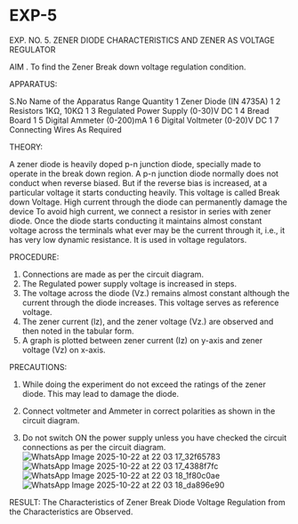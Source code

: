 # EXP-5
EXP. NO. 5. 		ZENER DIODE CHARACTERISTICS AND ZENER AS VOLTAGE REGULATOR

AIM
. To find the Zener Break down voltage regulation condition.

APPARATUS:

S.No	Name of the Apparatus	Range	Quantity
1	Zener Diode (IN 4735A)		1
2	Resistors	1KΩ, 10KΩ	1
3	Regulated Power Supply	(0-30)V DC	1
4	Bread Board		1
5	Digital Ammeter	(0-200)mA	1
6	Digital Voltmeter	(0-20)V DC	1
7	Connecting Wires	As Required	


THEORY:
	
A zener diode is heavily doped p-n junction diode, specially made to operate in the break down region. A p-n junction diode normally does not conduct when reverse biased. But if the reverse bias is increased, at a particular voltage it starts conducting heavily. This voltage is called Break down Voltage. High current through the diode can permanently damage the device To avoid high current, we connect a resistor in series with zener diode. Once the diode starts conducting it maintains almost constant voltage across the terminals what ever may be the current through it, i.e., it has very low dynamic resistance. It is used in voltage regulators.

PROCEDURE:

1. Connections are made as per the circuit diagram.
2. The Regulated power supply voltage is increased in steps.
3. The voltage across the diode (Vz.) remains almost constant although the current through the diode increases. This voltage serves as reference voltage.
4. The zener current (lz), and the zener voltage (Vz.) are observed and then noted in the tabular form.
4. A graph is plotted between zener current (Iz) on y-axis and zener voltage (Vz) on x-axis.

PRECAUTIONS:

1. While doing the experiment do not exceed the ratings of the zener diode. This may lead to damage the diode.
2. Connect voltmeter and Ammeter in correct polarities as shown in the circuit diagram.

3. Do not switch ON the power supply unless you have checked the circuit connections as per the circuit diagram.
![WhatsApp Image 2025-10-22 at 22 03 17_32f65783](https://github.com/user-attachments/assets/ff32d2ae-ec63-4780-b16d-69ccf9b007f5)
![WhatsApp Image 2025-10-22 at 22 03 17_4388f7fc](https://github.com/user-attachments/assets/d6724e62-9744-4091-9572-a6ce940495d9)
![WhatsApp Image 2025-10-22 at 22 03 18_1f80c0ae](https://github.com/user-attachments/assets/df1e684d-358d-444b-a0cb-aee884f532d7)
![WhatsApp Image 2025-10-22 at 22 03 18_da896e90](https://github.com/user-attachments/assets/88e9493c-4a56-4127-8a55-8c463fe2ae46)


RESULT:
The Characteristics of Zener Break Diode Voltage Regulation from the Characteristics are Observed.
